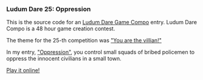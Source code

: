 ### Ludum Dare 25: Oppression

This is the source code for an [Ludum Dare Game Compo](http://www.ludumdare.com/compo/) entry. Ludum Dare Compo is a 48 hour game creation contest.

The theme for the 25-th competition was ["You are the villian!"](http://www.ludumdare.com/compo/ludum-dare-25/)

In my entry, ["Oppression"](http://www.ludumdare.com/compo/ludum-dare-25/?action=preview&uid=5851), you control small squads of bribed policemen to oppress the innocent civilians in a small town.

[Play it online!](http://content.wuala.com/contents/Danvil/Public/LD25/LD25.html)
